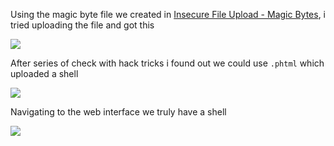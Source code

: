 Using the magic byte file we created in [Insecure File Upload - Magic Bytes](https://github.com/sec-fortress/Practical-Ethical-Hacking-Notes/blob/main/22.%20Find%20%26%20Exploit%20Common%20Web%20Vulnerabilities/Insecure%20File%20Upload%20-%20Magic%20Bytes.md), i tried uploading the file and got this

![](https://i.imgur.com/npKkpmp.png)

After series of check with hack tricks i found out we could use `.phtml` which uploaded a shell

![](https://i.imgur.com/CO9f68C.png)


Navigating to the web interface we truly have a shell

![](https://i.imgur.com/QjuDtGG.png)




